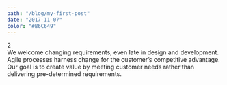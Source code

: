 ```yaml
---
path: "/blog/my-first-post"
date: "2017-11-07"
color: "#B6C649"
---
```

<div class="number">2</div>
<span class="copy-new">We </span><span class="copy-unchanged">welcome changing requirements, even late in</span>
<span class="copy-new">design and</span><span class="copy-unchanged"> development. </span>
<span class="copy-old">Agile processes harness change for the customer’s competitive advantage. </span>
<span class="copy-new">Our goal is to create value
by meeting customer needs rather than delivering
pre-determined requirements.</span>

